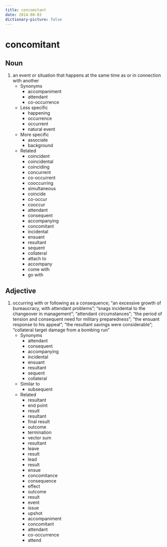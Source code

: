 ```yaml
---
title: concomitant
date: 2014-08-03
dictionary-picture: false
---
```


# concomitant


## Noun

1. an event or situation that happens at the same time as or in connection with another
	- Synonyms
		- accompaniment
		- attendant
		- co-occurrence
	- Less specific
		- happening
		- occurrence
		- occurrent
		- natural event
	- More specific
		- associate
		- background
	- Related
		- coincident
		- coincidental
		- coinciding
		- concurrent
		- co-occurrent
		- cooccurring
		- simultaneous
		- coincide
		- co-occur
		- cooccur
		- attendant
		- consequent
		- accompanying
		- concomitant
		- incidental
		- ensuant
		- resultant
		- sequent
		- collateral
		- attach to
		- accompany
		- come with
		- go with

## Adjective

1. occurring with or following as a consequence; “an excessive growth of bureaucracy, with attendant problems”; “snags incidental to the changeover in management”; “attendant circumstances”; “the period of tension and consequent need for military preparedness”; “the ensuant response to his appeal”; “the resultant savings were considerable”; “collateral target damage from a bombing run”
	- Synonyms
		- attendant
		- consequent
		- accompanying
		- incidental
		- ensuant
		- resultant
		- sequent
		- collateral
	- Similar to
		- subsequent
	- Related
		- resultant
		- end point
		- result
		- resultant
		- final result
		- outcome
		- termination
		- vector sum
		- resultant
		- leave
		- result
		- lead
		- result
		- ensue
		- concomitance
		- consequence
		- effect
		- outcome
		- result
		- event
		- issue
		- upshot
		- accompaniment
		- concomitant
		- attendant
		- co-occurrence
		- attend
